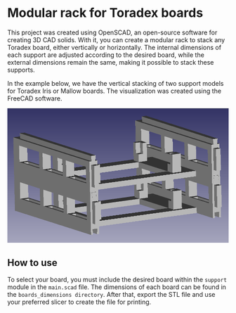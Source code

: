 # Modular rack for Toradex boards

This project was created using OpenSCAD, an open-source software for creating 3D CAD solids. With it, you can create a modular rack to stack any Toradex board, either vertically or horizontally. The internal dimensions of each support are adjusted according to the desired board, while the external dimensions remain the same, making it possible to stack these supports.

In the example below, we have the vertical stacking of two support models for Toradex Iris or Mallow boards. The visualization was created using the FreeCAD software.

<img src="example_iris.png" width="1000">

## How to use

To select your board, you must include the desired board within the `support` module in the `main.scad` file. The dimensions of each board can be found in the `boards_dimensions directory`. After that, export the STL file and use your preferred slicer to create the file for printing.

